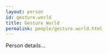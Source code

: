 ```yaml
---
layout: person
id: gesture.world
title: Gesture World
permalink: people/gesture.world.html
---
```


Person details...